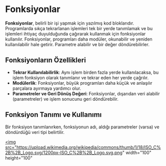 # Fonksiyonlar

**Fonksiyonlar**, belirli bir işi yapmak için yazılmış kod bloklarıdır. Programlarda sıkça tekrarlanan işlemleri tek bir yerde tanımlamak ve bu işlemleri ihtiyaç duyulduğunda çağırarak kullanmak için fonksiyonlar kullanılır. Fonksiyonlar, programları daha modüler, okunabilir ve yeniden kullanılabilir hale getirir. Parametre alabilir ve bir değer döndürebilirler.

## Fonksiyonların Özellikleri

- **Tekrar Kullanılabilirlik**: Aynı işlem birden fazla yerde kullanılacaksa, bu işlem fonksiyon olarak tanımlanır ve tekrar eden her yerde çağrılır.
- **Modülerlik**: Fonksiyonlar, büyük programları daha küçük ve anlaşılır parçalara ayırmaya yardımcı olur.
- **Parametreler ve Geri Dönüş Değeri**: Fonksiyonlar, dışarıdan veri alabilir (parametreler) ve işlem sonucunu geri döndürebilir.

## Fonksiyon Tanımı ve Kullanımı

Bir fonksiyon tanımlanırken, fonksiyonun adı, aldığı parametreler (varsa) ve döndürdüğü veri tipi belirtilir.

<a href="fonksiyonlar.cpp"><img src="https://upload.wikimedia.org/wikipedia/commons/thumb/1/18/ISO_C%2B%2B_Logo.svg/1200px-ISO_C%2B%2B_Logo.svg.png" width="100" height="100"
